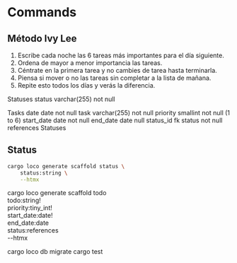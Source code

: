 # Commands

## Método Ivy Lee

1. Escribe cada noche las 6 tareas más importantes para el día siguiente.
2. Ordena de mayor a menor importancia las tareas.
3. Céntrate en la primera tarea y no cambies de tarea hasta terminarla.
4. Piensa si mover o no las tareas sin completar a la lista de mañana.
5. Repite esto todos los días y verás la diferencia.

Statuses
  status varchar(255) not null

Tasks
  date date not null
  task varchar(255) not null
  priority smallint not null (1 to 6)
  start_date date not null
  end_date date null
  status_id fk status not null references Statuses

## Status

```bash
cargo loco generate scaffold status \
    status:string \
    --htmx
```

cargo loco generate scaffold todo \
    todo:string! \
    priority:tiny_int! \
    start_date:date! \
    end_date:date \
    status:references \
    --htmx

cargo loco db migrate
cargo test

